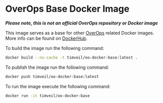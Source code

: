 # OverOps Base Docker Image

__*Please note, this is not an official OverOps repository or Docker image*__

This image serves as a base for other [OverOps](http://www.overops.com) related Docker images.  More info can be found on [DockerHub](https://hub.docker.com/r/timveil/oo-docker-base/).


To build the image run the following command:
```bash
docker build --no-cache -t timveil/oo-docker-base:latest .
```

To publish the image run the following command:
```bash
docker push timveil/oo-docker-base:latest
```

To run the image execute the following command: 
```bash
docker run -it timveil/oo-docker-base
```